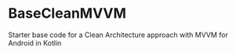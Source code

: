 # BaseCleanMVVM
Starter base code for a Clean Architecture approach with MVVM for Android in Kotlin
